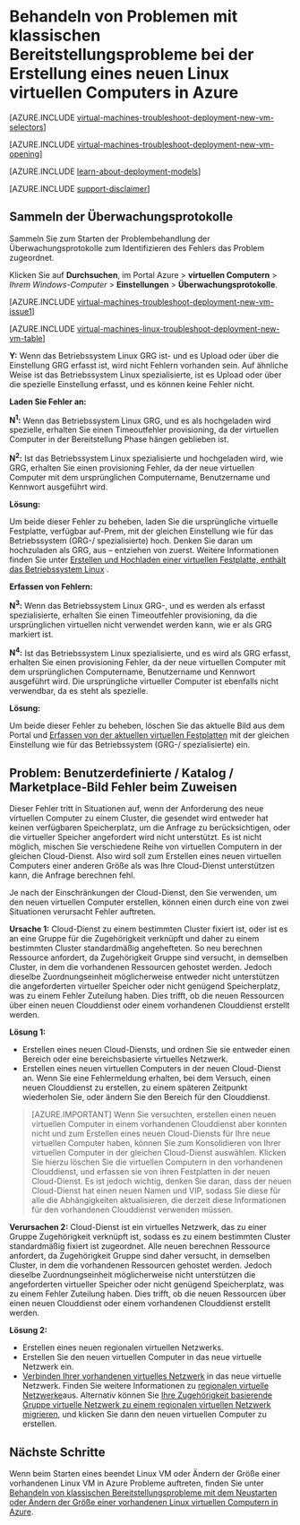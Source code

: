 <properties
   pageTitle="Behandeln von Problemen mit Linux VM Bereitstellung-klassischen | Microsoft Azure"
   description="Problembehandlung bei klassischen Bereitstellungsprobleme beim Erstellen eines neuen Linux virtuellen Computers in Azure"
   services="virtual-machines-linux"
   documentationCenter=""
   authors="JiangChen79"
   manager="felixwu"
   editor=""
   tags="top-support-issue"/>

<tags
  ms.service="virtual-machines-linux"
  ms.workload="na"
  ms.tgt_pltfrm="vm-linux"
  ms.devlang="na"
  ms.topic="article"
  ms.date="09/06/2016"
  ms.author="cjiang"/>

# <a name="troubleshoot-classic-deployment-issues-with-creating-a-new-linux-virtual-machine-in-azure"></a>Behandeln von Problemen mit klassischen Bereitstellungsprobleme bei der Erstellung eines neuen Linux virtuellen Computers in Azure

[AZURE.INCLUDE [virtual-machines-troubleshoot-deployment-new-vm-selectors](../../includes/virtual-machines-linux-troubleshoot-deployment-new-vm-selectors-include.md)]

[AZURE.INCLUDE [virtual-machines-troubleshoot-deployment-new-vm-opening](../../includes/virtual-machines-troubleshoot-deployment-new-vm-opening-include.md)]

[AZURE.INCLUDE [learn-about-deployment-models](../../includes/learn-about-deployment-models-classic-include.md)]

[AZURE.INCLUDE [support-disclaimer](../../includes/support-disclaimer.md)]

## <a name="collect-audit-logs"></a>Sammeln der Überwachungsprotokolle

Sammeln Sie zum Starten der Problembehandlung der Überwachungsprotokolle zum Identifizieren des Fehlers das Problem zugeordnet.

Klicken Sie auf **Durchsuchen**, im Portal Azure > **virtuellen Computern** > *Ihrem Windows-Computer* > **Einstellungen** > **Überwachungsprotokolle**.

[AZURE.INCLUDE [virtual-machines-troubleshoot-deployment-new-vm-issue1](../../includes/virtual-machines-troubleshoot-deployment-new-vm-issue1-include.md)]

[AZURE.INCLUDE [virtual-machines-linux-troubleshoot-deployment-new-vm-table](../../includes/virtual-machines-linux-troubleshoot-deployment-new-vm-table.md)]

**Y:** Wenn das Betriebssystem Linux GRG ist- und es Upload oder über die Einstellung GRG erfasst ist, wird nicht Fehlern vorhanden sein. Auf ähnliche Weise ist das Betriebssystem Linux spezialisierte, ist es Upload oder über die spezielle Einstellung erfasst, und es können keine Fehler nicht.

**Laden Sie Fehler an:**

**N<sup>1</sup>:** Wenn das Betriebssystem Linux GRG, und es als hochgeladen wird spezielle, erhalten Sie einen Timeoutfehler provisioning, da der virtuellen Computer in der Bereitstellung Phase hängen geblieben ist.

**N<sup>2</sup>:** Ist das Betriebssystem Linux spezialisierte und hochgeladen wird, wie GRG, erhalten Sie einen provisioning Fehler, da der neue virtuellen Computer mit dem ursprünglichen Computername, Benutzername und Kennwort ausgeführt wird.

**Lösung:**

Um beide dieser Fehler zu beheben, laden Sie die ursprüngliche virtuelle Festplatte, verfügbar auf-Prem, mit der gleichen Einstellung wie für das Betriebssystem (GRG-/ spezialisierte) hoch. Denken Sie daran um hochzuladen als GRG, aus – entziehen von zuerst. Weitere Informationen finden Sie unter [Erstellen und Hochladen einer virtuellen Festplatte, enthält das Betriebssystem Linux](virtual-machines-linux-classic-create-upload-vhd.md) .

**Erfassen von Fehlern:**

**N<sup>3</sup>:** Wenn das Betriebssystem Linux GRG-, und es werden als erfasst spezialisierte, erhalten Sie einen Timeoutfehler provisioning, da die ursprünglichen virtuellen nicht verwendet werden kann, wie er als GRG markiert ist.

**N<sup>4</sup>:** Ist das Betriebssystem Linux spezialisierte, und es wird als GRG erfasst, erhalten Sie einen provisioning Fehler, da der neue virtuellen Computer mit dem ursprünglichen Computername, Benutzername und Kennwort ausgeführt wird. Die ursprüngliche virtueller Computer ist ebenfalls nicht verwendbar, da es steht als spezielle.

**Lösung:**

Um beide dieser Fehler zu beheben, löschen Sie das aktuelle Bild aus dem Portal und [Erfassen von der aktuellen virtuellen Festplatten](virtual-machines-linux-classic-capture-image.md) mit der gleichen Einstellung wie für das Betriebssystem (GRG-/ spezialisierte) ein.

## <a name="issue-custom-gallery-marketplace-image-allocation-failure"></a>Problem: Benutzerdefinierte / Katalog / Marketplace-Bild Fehler beim Zuweisen
Dieser Fehler tritt in Situationen auf, wenn der Anforderung des neue virtuellen Computer zu einem Cluster, die gesendet wird entweder hat keinen verfügbaren Speicherplatz, um die Anfrage zu berücksichtigen, oder die virtueller Speicher angefordert wird nicht unterstützt. Es ist nicht möglich, mischen Sie verschiedene Reihe von virtuellen Computern in der gleichen Cloud-Dienst. Also wird soll zum Erstellen eines neuen virtuellen Computers einer anderen Größe als was Ihre Cloud-Dienst unterstützen kann, die Anfrage berechnen fehl.

Je nach der Einschränkungen der Cloud-Dienst, den Sie verwenden, um den neuen virtuellen Computer erstellen, können einen durch eine von zwei Situationen verursacht Fehler auftreten.

**Ursache 1:** Cloud-Dienst zu einem bestimmten Cluster fixiert ist, oder ist es an eine Gruppe für die Zugehörigkeit verknüpft und daher zu einem bestimmten Cluster standardmäßig angehefteten. So neu berechnen Ressource anfordert, da Zugehörigkeit Gruppe sind versucht, in demselben Cluster, in dem die vorhandenen Ressourcen gehostet werden. Jedoch dieselbe Zuordnungseinheit möglicherweise entweder nicht unterstützen die angeforderten virtueller Speicher oder nicht genügend Speicherplatz, was zu einem Fehler Zuteilung haben. Dies trifft, ob die neuen Ressourcen über einen neuen Clouddienst oder einem vorhandenen Clouddienst erstellt werden.

**Lösung 1:**

- Erstellen eines neuen Cloud-Diensts, und ordnen Sie sie entweder einen Bereich oder eine bereichsbasierte virtuelles Netzwerk.
- Erstellen eines neuen virtuellen Computers in der neuen Cloud-Dienst an.
  Wenn Sie eine Fehlermeldung erhalten, bei dem Versuch, einen neuen Clouddienst zu erstellen, zu einem späteren Zeitpunkt wiederholen Sie, oder ändern Sie den Bereich für den Clouddienst.

> [AZURE.IMPORTANT] Wenn Sie versuchten, erstellen einen neuen virtuellen Computer in einem vorhandenen Clouddienst aber konnten nicht und zum Erstellen eines neuen Cloud-Diensts für Ihre neue virtuellen Computer haben, können Sie zum Konsolidieren von Ihrer virtuellen Computer in der gleichen Cloud-Dienst auswählen. Klicken Sie hierzu löschen Sie die virtuellen Computern in den vorhandenen Clouddienst, und erfassen sie von ihren Festplatten in der neuen Cloud-Dienst. Es ist jedoch wichtig, denken Sie daran, dass der neuen Cloud-Dienst hat einen neuen Namen und VIP, sodass Sie diese für alle die Abhängigkeiten aktualisieren, die derzeit diese Informationen für den vorhandenen Clouddienst verwenden müssen.

**Verursachen 2:** Cloud-Dienst ist ein virtuelles Netzwerk, das zu einer Gruppe Zugehörigkeit verknüpft ist, sodass es zu einem bestimmten Cluster standardmäßig fixiert ist zugeordnet. Alle neuen berechnen Ressource anfordert, da Zugehörigkeit Gruppe sind daher versucht, in demselben Cluster, in dem die vorhandenen Ressourcen gehostet werden. Jedoch dieselbe Zuordnungseinheit möglicherweise nicht unterstützen die angeforderten virtueller Speicher oder nicht genügend Speicherplatz, was zu einem Fehler Zuteilung haben. Dies trifft, ob die neuen Ressourcen über einen neuen Clouddienst oder einem vorhandenen Clouddienst erstellt werden.

**Lösung 2:**

- Erstellen eines neuen regionalen virtuellen Netzwerks.
- Erstellen Sie den neuen virtuellen Computer in das neue virtuelle Netzwerk ein.
- [Verbinden Ihrer vorhandenen virtuelles Netzwerk](https://azure.microsoft.com/blog/vnet-to-vnet-connecting-virtual-networks-in-azure-across-different-regions/) in das neue virtuelle Netzwerk. Finden Sie weitere Informationen zu [regionalen virtuelle Netzwerke](https://azure.microsoft.com/blog/2014/05/14/regional-virtual-networks/)aus. Alternativ können Sie [Ihre Zugehörigkeit basierende Gruppe virtuelle Netzwerk zu einem regionalen virtuellen Netzwerk migrieren](https://azure.microsoft.com/blog/2014/11/26/migrating-existing-services-to-regional-scope/), und klicken Sie dann den neuen virtuellen Computer zu erstellen.

## <a name="next-steps"></a>Nächste Schritte
Wenn beim Starten eines beendet Linux VM oder Ändern der Größe einer vorhandenen Linux VM in Azure Probleme auftreten, finden Sie unter [Behandeln von klassischen Bereitstellungsprobleme mit dem Neustarten oder Ändern der Größe einer vorhandenen Linux virtuellen Computern in Azure](virtual-machines-linux-classic-restart-resize-error-troubleshooting.md).
